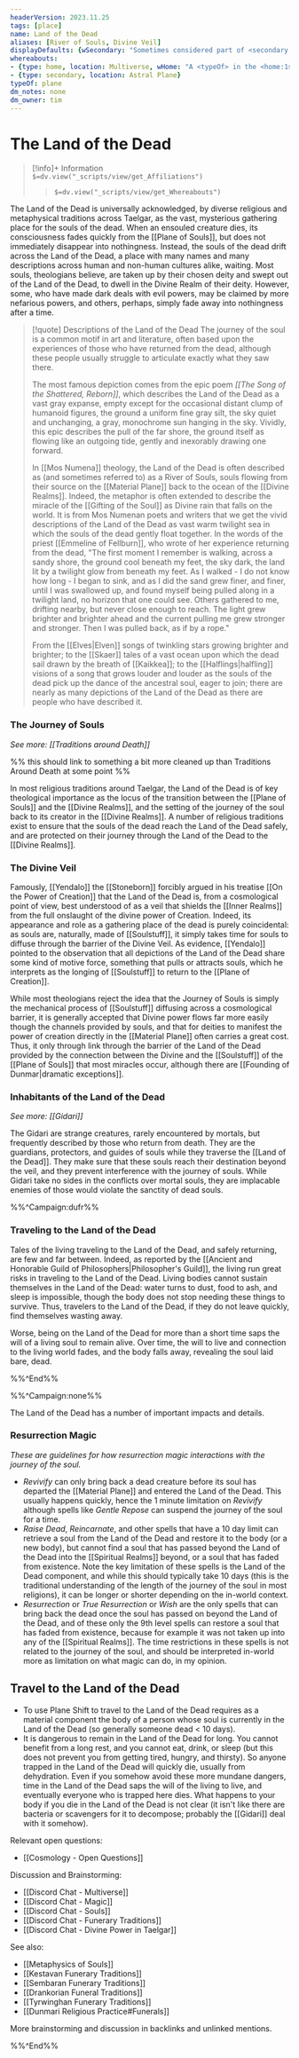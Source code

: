```yaml
---
headerVersion: 2023.11.25
tags: [place]
name: Land of the Dead
aliases: [River of Souls, Divine Veil]
displayDefaults: {wSecondary: "Sometimes considered part of <secondary:1>"}
whereabouts: 
- {type: home, location: Multiverse, wHome: "A <typeOf> in the <home:1s>"}
- {type: secondary, location: Astral Plane}
typeOf: plane
dm_notes: none
dm_owner: tim
---
```

# The Land of the Dead
>[!info]+ Information  
> `$=dv.view("_scripts/view/get_Affiliations")`  
>> `$=dv.view("_scripts/view/get_Whereabouts")`

The Land of the Dead is universally acknowledged, by diverse religious and metaphysical traditions across Taelgar, as the vast, mysterious gathering place for the souls of the dead. When an ensouled creature dies, its consciousness fades quickly from the [[Plane of Souls]], but does not immediately disappear into nothingness. Instead, the souls of the dead drift across the Land of the Dead, a place with many names and many descriptions across human and non-human cultures alike, waiting. Most souls, theologians believe, are taken up by their chosen deity and swept out of the Land of the Dead, to dwell in the Divine Realm of their deity. However, some, who have made dark deals with evil powers, may be claimed by more nefarious powers, and others, perhaps, simply fade away into nothingness after a time. 

>[!quote] Descriptions of the Land of the Dead
>The journey of the soul is a common motif in art and literature, often based upon the experiences of those who have returned from the dead, although these people usually struggle to articulate exactly what they saw there. 
>
>The most famous depiction comes from the epic poem _[[The Song of the Shattered, Reborn]]_, which describes the Land of the Dead as a vast gray expanse, empty except for the occasional distant clump of humanoid figures, the ground a uniform fine gray silt, the sky quiet and unchanging, a gray, monochrome sun hanging in the sky. Vividly, this epic describes the pull of the far shore, the ground itself as flowing like an outgoing tide, gently and inexorably drawing one forward. 
>
>In [[Mos Numena]] theology, the Land of the Dead is often described as (and sometimes referred to) as a River of Souls, souls flowing from their source on the [[Material Plane]] back to the ocean of the [[Divine Realms]]. Indeed, the metaphor is often extended to describe the miracle of the [[Gifting of the Soul]] as Divine rain that falls on the world. It is from Mos Numenan poets and writers that we get the vivid descriptions of the Land of the Dead as vast warm twilight sea in which the souls of the dead gently float together. In the words of the priest [[Emmeline of Fellburn]], who wrote of her experience returning from the dead, "The first moment I remember is walking, across a sandy shore, the ground cool beneath my feet, the sky dark, the land lit by a twilight glow from beneath my feet. As I walked - I do not know how long - I began to sink, and as I did the sand grew finer, and finer, until I was swallowed up, and found myself being pulled along in a twilight land, no horizon that one could see. Others gathered to me, drifting nearby, but never close enough to reach. The light grew brighter and brighter ahead and the current pulling me grew stronger and stronger. Then I was pulled back, as if by a rope."
>
>From the [[Elves|Elven]] songs of twinkling stars growing brighter and brighter; to the [[Skaer]] tales of a vast ocean upon which the dead sail drawn by the breath of [[Kaikkea]]; to the [[Halflings|halfling]] visions of a song that grows louder and louder as the souls of the dead pick up the dance of the ancestral soul, eager to join; there are nearly as many depictions of the Land of the Dead as there are people who have described it. 

### The Journey of Souls

*See more: [[Traditions around Death]]*

%% this should link to something a bit more cleaned up than Traditions Around Death at some point %%

In most religious traditions around Taelgar, the Land of the Dead is of key theological importance as the locus of the transition between the [[Plane of Souls]] and the [[Divine Realms]], and the setting of the journey of the soul back to its creator in the [[Divine Realms]]. A number of religious traditions exist to ensure that the souls of the dead reach the Land of the Dead safely, and are protected on their journey through the Land of the Dead to the [[Divine Realms]]. 

### The Divine Veil

Famously, [[Yendalo]] the [[Stoneborn]] forcibly argued in his treatise [[On the Power of Creation]] that the Land of the Dead is, from a cosmological point of view, best understood of as a veil that shields the [[Inner Realms]] from the full onslaught of the divine power of Creation. Indeed, its appearance and role as a gathering place of the dead is purely coincidental: as souls are, naturally, made of [[Soulstuff]], it simply takes time for souls to diffuse through the barrier of the Divine Veil. As evidence, [[Yendalo]] pointed to the observation that all depictions of the Land of the Dead share some kind of motive force, something that pulls or attracts souls, which he interprets as the longing of [[Soulstuff]] to return to the [[Plane of Creation]]. 

While most theologians reject the idea that the Journey of Souls is simply the mechanical process of [[Soulstuff]] diffusing across a cosmological barrier, it is generally accepted that Divine power flows far more easily though the channels provided by souls, and that for deities to manifest the power of creation directly in the [[Material Plane]] often carries a great cost. Thus, it only through link through the barrier of the Land of the Dead provided by the connection between the Divine and the [[Soulstuff]] of the [[Plane of Souls]] that most miracles occur, although there are [[Founding of Dunmar|dramatic exceptions]]. 
### Inhabitants of the Land of the Dead

*See more: [[Gidari]]*

The Gidari are strange creatures, rarely encountered by mortals, but frequently described by those who return from death. They are the guardians, protectors, and guides of souls while they traverse the [[Land of the Dead]]. They make sure that these souls reach their destination beyond the veil, and they prevent interference with the journey of souls. While Gidari take no sides in the conflicts over mortal souls, they are implacable enemies of those would violate the sanctity of dead souls.

%%^Campaign:dufr%%
### Traveling to the Land of the Dead

Tales of the living traveling to the Land of the Dead, and safely returning, are few and far between. Indeed, as reported by the [[Ancient and Honorable Guild of Philosophers|Philosopher's Guild]], the living run great risks in traveling to the Land of the Dead. Living bodies cannot sustain themselves in the Land of the Dead: water turns to dust, food to ash, and sleep is impossible, though the body does not stop needing these things to survive. Thus, travelers to the Land of the Dead, if they do not leave quickly, find themselves wasting away. 

Worse, being on the Land of the Dead for more than a short time saps the will of a living soul to remain alive. Over time, the will to live and connection to the living world fades, and the body falls away, revealing the soul laid bare, dead. 

%%^End%%

%%^Campaign:none%%

The Land of the Dead has a number of important impacts and details.
### Resurrection Magic

*These are guidelines for how resurrection magic interactions with the journey of the soul.*

- _Revivify_ can only bring back a dead creature before its soul has departed the [[Material Plane]] and entered the Land of the Dead. This usually happens quickly, hence the 1 minute limitation on _Revivify_ although spells like _Gentle Repose_ can suspend the journey of the soul for a time. 
- _Raise Dead_, _Reincarnate_, and other spells that have a 10 day limit can retrieve a soul from the Land of the Dead and restore it to the body (or a new body), but cannot find a soul that has passed beyond the Land of the Dead into the [[Spiritual Realms]] beyond, or a soul that has faded from existence. Note the key limitation of these spells is the Land of the Dead component, and while this should typically take 10 days (this is the traditional understanding of the length of the journey of the soul in most religions), it can be longer or shorter depending on the in-world context. 
- _Resurrection_ or _True Resurrection_ or _Wish_ are the only spells that can bring back the dead once the soul has passed on beyond the Land of the Dead, and of these only the 9th level spells can restore a soul that has faded from existence, because for example it was not taken up into any of the [[Spiritual Realms]]. The time restrictions in these spells is not related to the journey of the soul, and should be interpreted in-world more as limitation on what magic can do, in my opinion. 

## Travel to the Land of the Dead

- To use Plane Shift to travel to the Land of the Dead requires as a material component the body of a person whose soul is currently in the Land of the Dead (so generally someone dead < 10 days). 
- It is dangerous to remain in the Land of the Dead for long. You cannot benefit from a long rest, and you cannot eat, drink, or sleep (but this does not prevent you from getting tired, hungry, and thirsty). So anyone trapped in the Land of the Dead will quickly die, usually from dehydration. Even if you somehow avoid these more mundane dangers, time in the Land of the Dead saps the will of the living to live, and eventually everyone who is trapped here dies. What happens to your body if you die in the Land of the Dead is not clear (it isn't like there are bacteria or scavengers for it to decompose; probably the [[Gidari]] deal with it somehow). 

Relevant open questions:
- [[Cosmology - Open Questions]]

Discussion and Brainstorming:
- [[Discord Chat - Multiverse]]
- [[Discord Chat - Magic]]
- [[Discord Chat - Souls]]
- [[Discord Chat - Funerary Traditions]]
- [[Discord Chat - Divine Power in Taelgar]]

See also:
- [[Metaphysics of Souls]]
- [[Kestavan Funerary Traditions]]
- [[Sembaran Funerary Traditions]]
- [[Drankorian Funeral Traditions]]
- [[Tyrwinghan Funerary Traditions]]
- [[Dunmari Religious Practice#Funerals]]

More brainstorming and discussion in backlinks and unlinked mentions. 

%%^End%%